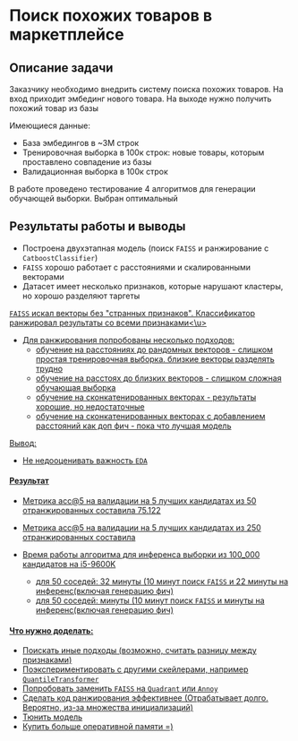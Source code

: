# Поиск похожих товаров в маркетплейсе

## Описание задачи
Заказчику необходимо внедрить систему поиска похожих товаров. На вход приходит эмбединг нового товара. На выходе нужно получить похожий товар из базы

Имеющиеся данные:
- База эмбедингов в ~3М строк
- Тренировочная выборка в 100к строк: новые товары, которым проставлено совпадение из базы
- Валидационная выборка в 100к строк

В работе проведено тестирование 4 алгоритмов для генерации обучающей выборки. Выбран оптимальный

## Результаты работы и выводы
- Построена двухэтапная модель (поиск `FAISS` и ранжирование с `CatboostClassifier`)
- `FAISS` хорошо работает с расстояниями и скалированными векторами
- Датасет имеет несколько признаков, которые нарушают кластеры, но хорошо разделяют таргеты

<u>`FAISS` искал векторы без "странных признаков". Классификатор ранжировал результаты со всеми признаками<\u>

- Для ранжирования попробованы несколько подходов:
    - обучение на расстояниях до рандомных векторов - слишком простая тренировочная выборка. близкие векторы разделять трудно
    - обучение на расстоях до близких векторов - слишком сложная обучающая выборка
    - обучение на сконкатенированных векторах - результаты хорошие, но недостаточные
    - обучение на сконкатенированных векторах с добавлением расстояний как доп фич - пока что лучшая модель
    
Вывод:
- Не недооценивать важность `EDA`

#### Результат
- Метрика acc@5 на валидации на 5 лучших кандидатах из 50 отранжированных составила 75.122
- Метрика acc@5 на валидации на 5 лучших кандидатах из 250 отранжированных составила 

- Время работы алгоритма для инференса выборки из 100_000 кандидатов на i5-9600K
    - для 50 соседей: 32 минуты (10 минут поиск `FAISS` и 22 минуты на инференс(включая генерацию фич)
    - для 50 соседей:  минуты (10 минут поиск `FAISS` и  минуты на инференс(включая генерацию фич)

#### Что нужно доделать:
- Поискать иные подходы (возможно, считать разницу между признаками)
- Поэкспериментировать с другими скейлерами, например `QuantileTransformer`
- Попробовать заменить `FAISS` на `Quadrant` или `Annoy`
- Сделать код ранжирования эффективнее (Отрабатывает долго. Вероятно, из-за множества инициализаций)
- Тюнить модель
- Купить больше оперативной памяти =)
